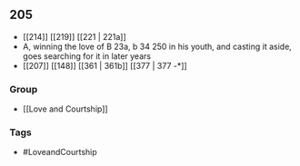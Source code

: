 ## 205
- [[214]] [[219]] [[221 | 221a]] 
- A, winning the love of B 23a, b 34 250 in his youth, and casting it aside, goes searching for it in later years
- [[207]] [[148]] [[361 | 361b]] [[377 | 377 -*]] 


### Group
- [[Love and Courtship]]

### Tags
- #LoveandCourtship

